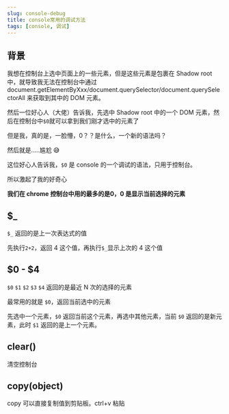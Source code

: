 ```yaml
---
slug: console-debug
title: console常用的调试方法
tags: [console, 调试]
---
```


## 背景

我想在控制台上选中页面上的一些元素，但是这些元素是包裹在 Shadow root 中，就导致我无法在控制台中通过 document.getElementByXxx/document.querySelector/document.querySelectorAll 来获取到其中的 DOM 元素。

然后一位好心人（大佬）告诉我，先选中 Shadow root 中的一个 DOM 元素，然后在控制台中`$0`就可以拿到我们刚才选中的元素了

但是我，真的是，一脸懵，$0？？$是什么，一个新的语法吗？

然后就是.....尴尬 😅

这位好心人告诉我，`$0` 是 console 的一个调试的语法，只用于控制台。

所以激起了我的好奇心

**我们在 chrome 控制台中用的最多的是$0，$0 是显示当前选择的元素**

## \$\_

`$_` 返回的是上一次表达式的值

先执行`2+2`，返回 4 这个值，再执行`$_`显示上次的 4 这个值

## $0 - $4

`$0` `$1` `$2` `$3` `$4` 返回的是最近 N 次的选择的元素

最常用的就是 `$0`，返回当前选中的元素

先选中一个元素，`$0` 返回当前这个元素，再选中其他元素，当前 `$0` 返回的是新元素，此时 `$1` 返回的是上一个元素。

## clear()

清空控制台

## copy(object)

copy 可以直接复制值到剪贴板。ctrl+v 粘贴
